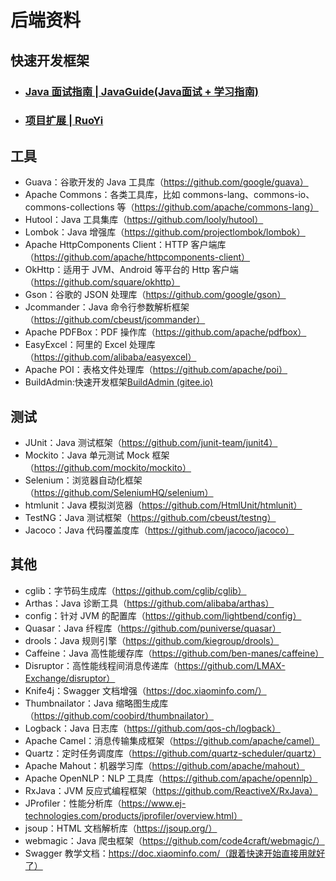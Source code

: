 # 后端资料

## 快速开发框架

* ### [Java 面试指南 | JavaGuide(Java面试 + 学习指南)](https://javaguide.cn/)
* ### [项目扩展 | RuoYi](http://doc.ruoyi.vip/ruoyi-vue/document/xmkz.html#%E5%90%8E%E5%8F%B0%E6%89%A9%E5%B1%95)

## 工具

* Guava：谷歌开发的 Java 工具库（https://github.com/google/guava）
* Apache Commons：各类工具库，比如 commons-lang、commons-io、commons-collections 等（https://github.com/apache/commons-lang）
* Hutool：Java 工具集库（https://github.com/looly/hutool）
* Lombok：Java 增强库（https://github.com/projectlombok/lombok）
* Apache HttpComponents Client：HTTP 客户端库（https://github.com/apache/httpcomponents-client）
* OkHttp：适用于 JVM、Android 等平台的 Http 客户端（https://github.com/square/okhttp）
* Gson：谷歌的 JSON 处理库（https://github.com/google/gson）
* Jcommander：Java 命令行参数解析框架（https://github.com/cbeust/jcommander）
* Apache PDFBox：PDF 操作库（https://github.com/apache/pdfbox）
* EasyExcel：阿里的 Excel 处理库（https://github.com/alibaba/easyexcel）
* Apache POI：表格文件处理库（https://github.com/apache/poi）
* BuildAdmin:快速开发框架[BuildAdmin (gitee.io)](https://wonderful-code.gitee.io/)

## 测试

* JUnit：Java 测试框架（https://github.com/junit-team/junit4）
* Mockito：Java 单元测试 Mock 框架（https://github.com/mockito/mockito）
* Selenium：浏览器自动化框架（https://github.com/SeleniumHQ/selenium）
* htmlunit：Java 模拟浏览器（https://github.com/HtmlUnit/htmlunit）
* TestNG：Java 测试框架（https://github.com/cbeust/testng）
* Jacoco：Java 代码覆盖度库（https://github.com/jacoco/jacoco）

## 其他

* cglib：字节码生成库（https://github.com/cglib/cglib）
* Arthas：Java 诊断工具（https://github.com/alibaba/arthas）
* config：针对 JVM 的配置库（https://github.com/lightbend/config）
* Quasar：Java 纤程库（https://github.com/puniverse/quasar）
* drools：Java 规则引擎（https://github.com/kiegroup/drools）
* Caffeine：Java 高性能缓存库（https://github.com/ben-manes/caffeine）
* Disruptor：高性能线程间消息传递库（https://github.com/LMAX-Exchange/disruptor）
* Knife4j：Swagger 文档增强（https://doc.xiaominfo.com/）
* Thumbnailator：Java 缩略图生成库（https://github.com/coobird/thumbnailator）
* Logback：Java 日志库（https://github.com/qos-ch/logback）
* Apache Camel：消息传输集成框架（https://github.com/apache/camel）
* Quartz：定时任务调度库（https://github.com/quartz-scheduler/quartz）
* Apache Mahout：机器学习库（https://github.com/apache/mahout）
* Apache OpenNLP：NLP 工具库（https://github.com/apache/opennlp）
* RxJava：JVM 反应式编程框架（https://github.com/ReactiveX/RxJava）
* JProfiler：性能分析库（https://www.ej-technologies.com/products/jprofiler/overview.html）
* jsoup：HTML 文档解析库（https://jsoup.org/）
* webmagic：Java 爬虫框架（https://github.com/code4craft/webmagic/）
* Swagger 教学文档：https://doc.xiaominfo.com/（跟着快速开始直接用就好了）
